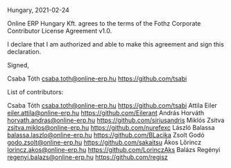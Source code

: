 Hungary, 2021-02-24

Online ERP Hungary Kft. agrees to the terms of the Fothz Corporate Contributor License
Agreement v1.0.

I declare that I am authorized and able to make this agreement and sign this
declaration.

Signed,

Csaba Tóth csaba.toth@online-erp.hu https://github.com/tsabi

List of contributors:

Csaba Tóth csaba.toth@online-erp.hu https://github.com/tsabi
Attila Eiler eiler.attila@online-erp.hu https://github.com/Eilerant
András Horváth horvath.andras@online-erp.hu https://github.com/siriusandris
Miklós Zsitva zsitva.miklos@online-erp.hu https://github.com/nurefexc
László Balassa balassa.laszlo@online-erp.hu https://github.com/BLacika
Zsolt Godó godo.zsolt@online-erp.hu https://github.com/sakaitsu
Ákos Lőrincz lorincz.akos@online-erp.hu https://github.com/LorinczAks
Balázs Regényi regenyi.balazs@online-erp.hu https://github.com/regisz

